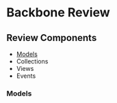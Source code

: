 # Backbone Review


## Review Components
- [Models](#models)
- Collections
- Views
- Events

### Models
